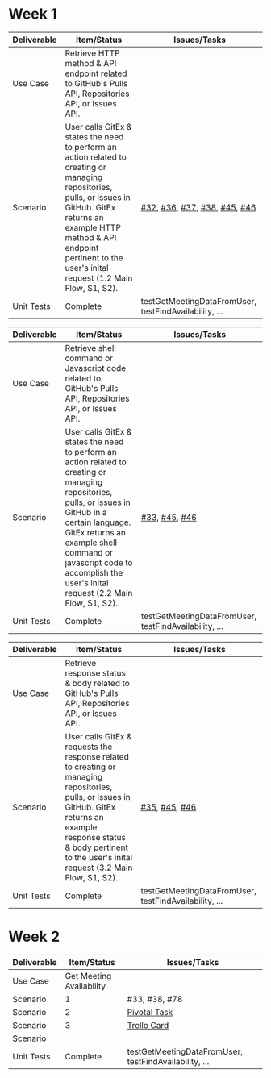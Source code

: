 # Week 1
| Deliverable   | Item/Status   |  Issues/Tasks
| ------------- | ------------  |  ------------
| Use Case      | Retrieve HTTP method & API endpoint related to GitHub's Pulls API, Repositories API, or Issues API.          | &nbsp;
| Scenario      | User calls GitEx & states the need to perform an action related to creating or managing repositories, pulls, or issues in GitHub. GitEx returns an example HTTP method & API endpoint pertinent to the user's inital request (1.2 Main Flow, S1, S2).             |  [#32](https://github.ncsu.edu/csc510-s2022/CSC510-17/issues/32), [#36](https://github.ncsu.edu/csc510-s2022/CSC510-17/issues/36), [#37](https://github.ncsu.edu/csc510-s2022/CSC510-17/issues/37), [#38](https://github.ncsu.edu/csc510-s2022/CSC510-17/issues/38), [#45](https://github.ncsu.edu/csc510-s2022/CSC510-17/issues/45), [#46](https://github.ncsu.edu/csc510-s2022/CSC510-17/issues/46)
| Unit Tests    | Complete      | testGetMeetingDataFromUser, testFindAvailability, ...

| Deliverable   | Item/Status   |  Issues/Tasks
| ------------- | ------------  |  ------------
| Use Case      | Retrieve shell command or Javascript code related to GitHub's Pulls API, Repositories API, or Issues API.          | &nbsp;
| Scenario      | User calls GitEx & states the need to perform an action related to creating or managing repositories, pulls, or issues in GitHub in a certain language. GitEx returns an example shell command or javascript code to accomplish the user's inital request (2.2 Main Flow, S1, S2).             |  [#33](https://github.ncsu.edu/csc510-s2022/CSC510-17/issues/33), [#45](https://github.ncsu.edu/csc510-s2022/CSC510-17/issues/45), [#46](https://github.ncsu.edu/csc510-s2022/CSC510-17/issues/46)
| Unit Tests    | Complete      | testGetMeetingDataFromUser, testFindAvailability, ...

| Deliverable   | Item/Status   |  Issues/Tasks
| ------------- | ------------  |  ------------
| Use Case      | Retrieve response status & body related to GitHub's Pulls API, Repositories API, or Issues API.          | &nbsp;
| Scenario      | User calls GitEx & requests the response related to creating or managing repositories, pulls, or issues in GitHub. GitEx returns an example response status & body pertinent to the user's inital request (3.2 Main Flow, S1, S2).             | [#35](https://github.ncsu.edu/csc510-s2022/CSC510-17/issues/35), [#45](https://github.ncsu.edu/csc510-s2022/CSC510-17/issues/45), [#46](https://github.ncsu.edu/csc510-s2022/CSC510-17/issues/46)
| Unit Tests    | Complete      | testGetMeetingDataFromUser, testFindAvailability, ...

# Week 2
| Deliverable   | Item/Status   |  Issues/Tasks
| ------------- | ------------  |  ------------
| Use Case      | Get Meeting Availability          | &nbsp;
| Scenario      | 1             |  #33, #38, #78
| Scenario      | 2             |  [Pivotal Task](https://www.pivotaltracker.com/story/show/114636091)
| Scenario      | 3             |  [Trello Card](https://trello.com/c/diA1DaMw)
| Scenario      | &nbsp;        | &nbsp;
| Unit Tests    | Complete      | testGetMeetingDataFromUser, testFindAvailability, ...
